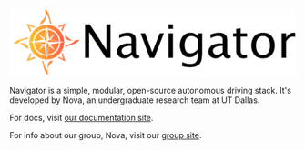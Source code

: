 [<img src="docs/assets/res/logo.png" width="600" />](https://nova-utd.github.io/navigator)

Navigator is a simple, modular, open-source autonomous driving stack. It's developed by Nova, an undergraduate research team at UT Dallas.

For docs, visit [our documentation site](https://nova-utd.github.io/navigator).

For info about our group, Nova, visit our [group site](https://nova-utd.github.io).
